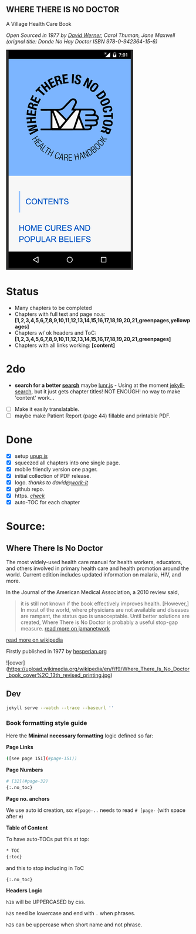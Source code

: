 WHERE THERE IS NO DOCTOR
---
A Village Health Care Book

_Open Sourced in 1977 by [David Werner](http://davidbwerner.info/), Carol Thuman, Jane Maxwell
(orignal title: Donde No Hay Doctor ISBN	978-0-942364-15-6)_


![app logo](screen.png)


# Status
- Many chapters to be completed
- Chapters with full text and page no.s: **[1,2,3,4,5,6,7,8,9,10,11,12,13,14,15,16,17,18,19,20,21,greenpages,yellowpages]**
- Chapters w/ ok headers and ToC: **[1,2,3,4,5,6,7,8,9,10,11,12,13,14,15,16,17,18,19,20,21,greenpages]**
- Chapters with all links working: **[content]**


# 2do
- **search for a better [search](https://github.com/olivernn/lunr.js)** maybe [lunr.js](http://lunrjs.com/) - Using at the moment [jekyll-search](https://github.com/christian-fei/Simple-Jekyll-Search), but it just gets chapter titles! NOT ENOUGH! no way to make 'content' work...
- [ ] Make it easily translatable.
- [ ] maybe make Patient Report (page 44) fillable and printable PDF.

# Done
- [X] setup [upup.js](https://github.com/TalAter/UpUp)
- [X] squeezed all chapters into one single page.
- [X] mobile friendly version one pager.
- [X] initial collection of PDF release.
- [X] logo. _thanks to david@[work-it](http://work-it.it)_
- [X] github repo.
- [X] https. _[check](https://junglesta.github.io/wherenodoctor/)_
- [X] auto-TOC for each chapter

# Source:

## Where There Is No Doctor
The most widely-used health care manual for health workers, educators, and others involved in primary health care and health promotion around the world. Current edition includes updated information on malaria, HIV, and more.


In the Journal of the American Medical Association, a 2010 review said,

>it is still not known if the book effectively improves health. [However,] In most of the world, where physicians are not available and diseases are rampant, the status quo is unacceptable. Until better solutions are created, Where There is No Doctor is probably a useful stop-gap measure. [read more on jamanetwork](https://dx.doi.org/10.1001%2Fjama.2010.244)

[read more on wikipedia](https://en.wikipedia.org/wiki/Where_There_Is_No_Doctor)

Firstly published in 1977 by [hesperian.org](http://hesperian.org/books-and-resources/)

![cover] (https://upload.wikimedia.org/wikipedia/en/f/f9/Where_There_Is_No_Doctor_book_cover%2C_13th_revised_printing.jpg)


## Dev

```sh
jekyll serve --watch --trace --baseurl ''
```

### Book formatting style guide

Here the **Minimal necessary formatting** logic defined so far:

**Page Links**
```sh
([see page 151](#page-151))
```

**Page Numbers**
```sh
# [32](#page-32)
{:.no_toc}
```

**Page no. anchors**

We use auto id creation, so:
`#[page-..` needs to read `# [page-` (with space after `#`)


**Table of Content**

To have auto-TOCs put this at top:

```sh
* TOC
{:toc}
```
and this to stop including in ToC

```sh
{:.no_toc}
```

**Headers Logic**

  `h1`s will be UPPERCASED by css.

  `h2`s need be lowercase and end with `.` when phrases.

  `h2`s can be uppercase when short name and not phrase.
